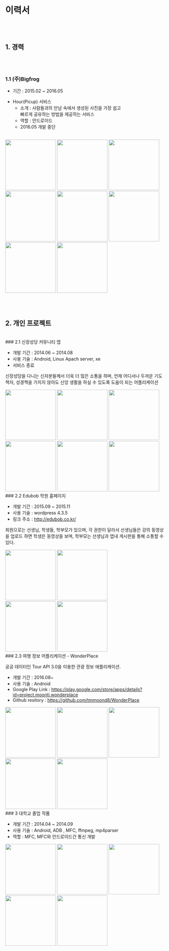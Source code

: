 # 이력서

<br><br>
## 1. 경력

<br><br>
### 1.1 (주)Bigfrog

* 기간 : 2015.02 ~ 2016.05
+ Hour(Picup) 서비스
  + 소개 : 사람들과의 만남 속에서 생성된 사진을 가장 쉽고 <br>빠르게 공유하는 방법을 제공하는 서비스
  + 역할 : 안드로이드
  * 2016.05 개발 중단
  
<br>
<img src="Images/hour_intro1.jpg" width="160"/> 
<img src="Images/hour_intro2.jpg" width="160"/> 
<img src="Images/hour_intro3.jpg" width="160"/> 
<br>
<img src="Images/hour_photo.jpg" width="160"/> 
<img src="Images/hour_album_list.jpg" width="160"/> 
<img src="Images/hour_album.jpg" width="160"/>
<br>
<img src="Images/hour_friends.jpg" width="160"/> 
<img src="Images/hour_navi.jpg" width="160"/>  

<br><br>
## 2. 개인 프로젝트

<br>
### 2.1 신장성당 커뮤니티 앱

* 개발 기간 : 2014.06 ~ 2014.08
* 사용 기술 : Android, Linux Apach server, xe
* 서비스 종료

 신장성당을 다니는 신자분들께서 더욱 더 많은 소통을 하며, 언제 어디서나 
 두꺼운 기도책자, 성경책을 가지지 않아도 신앙 생활을 하실 수 있도록 
 도움이 되는 어플리케이션

<img src="Images/Sinjang_catholic_crunch_MENU.png" width="160"/> 
<img src="Images/Sinjang_catholic_crunch_SKEDULE.png" width="160"/>
<img src="Images/Sinjang_catholic_crunch_SONG.png" width="160"/>
<br>
<img src="Images/Sinjang_catholic_crunch_WEEKLY_SHEETS.png" width="160"/>
<img src="Images/Sinjang_catholic_crunch_BIBLE.png" width="160"/>
<img src="Images/Sinjang_catholic_crunch_PREY.png" width="160"/>

<br>
### 2.2 Edubob 학원 홈페이지


* 개발 기간 : 2015.09 ~ 2015.11
* 사용 기술 : wordpress 4.3.5
* 링크 주소 : <http://edubob.co.kr/>


회원으로는 선생님, 학생들,  학부모가 있으며, 각 권한이 달라서 선생님들은 강의 동영상을 업로드 하면 
학생은 동영상을 보며, 학부모는 선생님과 앱내 게시판을 통해 소통할 수 있다.

<img src="Images/edubob_main_mobile.png" width="160"/> 
<img src="Images/edubob_board_mobile.png" width="160"/> 
<br>
<img src="Images/edubob_boards_on_mobile.png" width="160"/> 
<img src="Images/edubob_lecture.png" width="160"/> 

<br>
### 2.3 여행 정보 어플리케이션 - WonderPlace

공공 데이터인 Tour API 3.0을 이용한 관광 정보 애플리케이션.

 * 개발 기간 : 2016.08~
 * 사용 기술 : Android
 * Google Play Link :  <https://play.google.com/store/apps/details?id=project.moonti.wonderplace>
 * Github resitory : <https://github.com/tmmoond8/WonderPlace>


<img src="Images/wonder_place_menu.jpeg" width="160"/> 
<img src="Images/wonder_place_list.jpeg" width="160"/> 
<img src="Images/wonder_place_area_dialog.jpeg" width="160"/> 
<br>
<img src="Images/wonder_place_detail.jpeg" width="160"/> 
<img src="Images/wonder_place_area_cat.jpeg" width="160"/> 


<br>
### 3 대학교 졸업 작품

 * 개발 기간 : 2014.04 ~ 2014.09
 * 사용 기술 : Android, ADB , MFC, ffmpeg, mp4parser
 * 역할 : MFC, MFC와 안드로이드간 통신 개발
 
<img src="Images/IM_screen_recoder_mfc.png" width="160"/> 
<img src="Images/IM_screen_recoder_main.png" width="160"/> 
<img src="Images/IM_screen_recoder_setting.png" width="160"/> 
<br>
<img src="Images/IM_screen_recoder_running.png" width="160"/> 
<img src="Images/IM_screen_recoder_encoding.png" width="160"/> 

